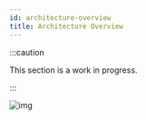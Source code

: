 ```yaml
---
id: architecture-overview
title: Architecture Overview
---
```


:::caution

This section is a work in progress.

:::

![img](/img/Talawa.jpg)